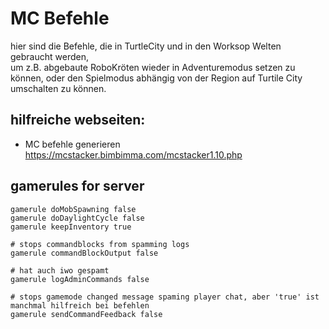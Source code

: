 # MC Befehle
hier sind die Befehle, die in TurtleCity und in den Worksop Welten gebraucht werden,  
um z.B. abgebaute RoboKröten wieder in Adventuremodus setzen zu können, oder den Spielmodus abhängig von der Region auf Turtile City umschalten zu können.

## hilfreiche webseiten:
- MC befehle generieren https://mcstacker.bimbimma.com/mcstacker1.10.php

## gamerules for server
```mcfunction
gamerule doMobSpawning false
gamerule doDaylightCycle false
gamerule keepInventory true

# stops commandblocks from spamming logs
gamerule commandBlockOutput false

# hat auch iwo gespamt
gamerule logAdminCommands false

# stops gamemode changed message spaming player chat, aber 'true' ist manchmal hilfreich bei befehlen
gamerule sendCommandFeedback false
```